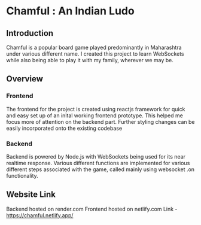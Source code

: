 # Chamful : An Indian Ludo

## Introduction
Chamful is a popular board game played predominantly in Maharashtra under various different name. I created this project to learn WebSockets while also being able to play it with my family, wherever we may be.

## Overview

### Frontend
The frontend for the project is created using reactjs framework for quick and easy set up of an inital working frontend prototype. This helped me focus more of attention on the backend part. Further styling changes can be easily incorporated onto the existing codebase

### Backend
Backend is powered by Node.js with WebSockets being used for its near realtime response. Various different functions are implemented for various different steps associated with the game, called mainly using websocket .on functionality.

## Website Link
Backend hosted on render.com
Frontend hosted on netlify.com
Link - https://chamful.netlify.app/

